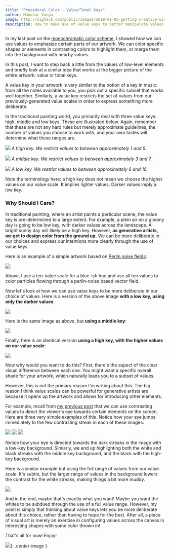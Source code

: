 ```yaml
---
title: "Procedural Color - Value/Tonal Keys"
author: Manohar Vanga
image: http://sighack.com/public/images/2018-01-03-getting-creative-with-perlin-noise-fields/example-4.png
description: How to make use of value keys to better manipulate values in your generative artwork.
---
```


In my last post on the [monochromatic color scheme](procedural-color-algorithms-monochromatic-color-scheme),
I showed how we can use values to emphasize certain parts of our artwork. We
can color specific shapes or elements in contrasting colors to highlight them,
or merge them into the background with nearby values.

In this post, I want to step back a little from the values of low-level elements
and briefly look at a similar idea that works at the bigger picture of the entire
artwork: value or tonal keys.

A value key in your artwork is very similar to the notion of a key in music: from
all the notes available to you, you pick out a specific subset that works well together.
Similarly, a value key restricts the set of values from our previously-generated
value scales in order to express something more deliberate.

In the traditional painting world, you primarily deal with three value keys: high,
middle and low keys. These are illustrated below. Again, remember that these are
not any hard rules but merely approximate guidelines; the number of values you
choose to work with, and your own tastes will determine what these ranges are.

![](/public/images/2018-02-11-generative-color-algorithms/vs-grayscale-high.png)
*A high key. We restrict values to between approximately 1 and 5.*

![](/public/images/2018-02-11-generative-color-algorithms/vs-grayscale-mid.png)
*A middle key. We restrict values to between approximately 3 and 7.*

![](/public/images/2018-02-11-generative-color-algorithms/vs-grayscale-low.png)
*A low key. We restrict values to between approximately 6 and 10.*

Note the terminology here: a high key does not mean we choose the higher values
on our value scale. It implies lighter values. Darker values imply a low key.

### Why Should I Care?

In traditional painting, where an artist paints a particular scene, the value
key is pre-determined to a large extent. For example, a plein air on a gloomy
day is going to be low key, with darker values across the landscape. A bright
sunny day will likely be a high key. However, **as generative artists, we get to
design color from the ground up.** We can be more deliberate in our choices and
express our intentions more clearly through the use of value keys.

Here is an example of a simple artwork based on [Perlin noise fields](getting-creative-with-perlin-noise-fields):

![](/public/images/2018-02-11-generative-color-algorithms/key-full.png)

Above, I use a ten-value scale for a blue-ish hue and use all ten values to color
particles flowing through a perlin-noise based vector field.

Now let's look at how we can use value keys to be more deliberate in our choice
of values. Here is a version of the above image **with a low key, using only the
darker values**:

![](/public/images/2018-02-11-generative-color-algorithms/key-low.png)

Here is the same image as above, but **using a middle key**:

![](/public/images/2018-02-11-generative-color-algorithms/key-mid.png)

Finally, here is an identical version **using a high key, with the higher values on
our value scale**:

![](/public/images/2018-02-11-generative-color-algorithms/key-high.png)

Now why would you want to do this? First, there's the aspect of the clear
visual difference between each one. You might want a specific overall
shade for your artwork, which naturally leads you to a subset of values.

However, this is not the primary reason I'm writing about this. The big
reason I think value scales can be powerful for generative artists are
because it opens up the artwork and allows for introducing other elements.

For example, recall from [my previous post](procedural-color-algorithms-monochromatic-color-scheme)
that we can use contrasting values to direct the viewer's eye towards
certain elements on the screen. Here are three very simple examples
of this. Notice how your eye jumps immediately to the few contrasting
streak in each of these images:

![](/public/images/2018-02-11-generative-color-algorithms/key-ex-low.png)
![](/public/images/2018-02-11-generative-color-algorithms/key-ex-mid.png)
![](/public/images/2018-02-11-generative-color-algorithms/key-ex-high.png)

Notice how your eye is directed towards the dark streaks in the image with
a low-key background. Simiarly, we end up highlighting both the white and
black streaks with the middle key background, and the black with the high-key
background.

Here is a similar example but using the full range of values from our value
scale. It's subtle, but the larger range of values in the background lowers
the contrast for the white streaks, making things a bit more muddy.

![](/public/images/2018-02-11-generative-color-algorithms/key-ex-full.png)

And in the end, maybe that's exactly what you want! Maybe you want the
whites to be subdued through the use of a full value range. However, my
point is simply that thinking about value keys lets you be more deliberate
about this choice, rather than having to hope for the best. After all,
a piece of visual art is merely an exercise in configuring values across
the canvas in interesting shapes with some color thrown in!

That's all for now! Enjoy!

![](/public/images/end.gif){: .center-image }
